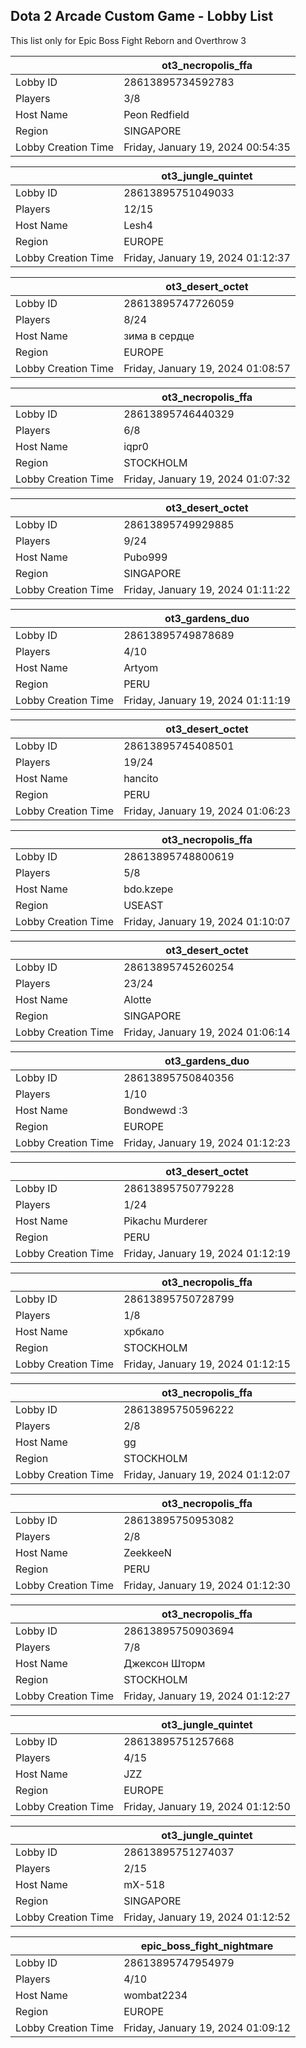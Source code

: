## Dota 2 Arcade Custom Game - Lobby List

This list only for Epic Boss Fight Reborn and Overthrow 3

|  | ot3_necropolis_ffa |
| ------ | ------ |
| Lobby ID | 28613895734592783 |
| Players | 3/8 |
| Host Name | Peon Redfield |
| Region | SINGAPORE |
| Lobby Creation Time | Friday, January 19, 2024 00:54:35 |


|  | ot3_jungle_quintet |
| ------ | ------ |
| Lobby ID | 28613895751049033 |
| Players | 12/15 |
| Host Name | Lesh4 |
| Region | EUROPE |
| Lobby Creation Time | Friday, January 19, 2024 01:12:37 |


|  | ot3_desert_octet |
| ------ | ------ |
| Lobby ID | 28613895747726059 |
| Players | 8/24 |
| Host Name | зима в сердце |
| Region | EUROPE |
| Lobby Creation Time | Friday, January 19, 2024 01:08:57 |


|  | ot3_necropolis_ffa |
| ------ | ------ |
| Lobby ID | 28613895746440329 |
| Players | 6/8 |
| Host Name | iqpr0 |
| Region | STOCKHOLM |
| Lobby Creation Time | Friday, January 19, 2024 01:07:32 |


|  | ot3_desert_octet |
| ------ | ------ |
| Lobby ID | 28613895749929885 |
| Players | 9/24 |
| Host Name | Pubo999 |
| Region | SINGAPORE |
| Lobby Creation Time | Friday, January 19, 2024 01:11:22 |


|  | ot3_gardens_duo |
| ------ | ------ |
| Lobby ID | 28613895749878689 |
| Players | 4/10 |
| Host Name | Artyom |
| Region | PERU |
| Lobby Creation Time | Friday, January 19, 2024 01:11:19 |


|  | ot3_desert_octet |
| ------ | ------ |
| Lobby ID | 28613895745408501 |
| Players | 19/24 |
| Host Name | hancito |
| Region | PERU |
| Lobby Creation Time | Friday, January 19, 2024 01:06:23 |


|  | ot3_necropolis_ffa |
| ------ | ------ |
| Lobby ID | 28613895748800619 |
| Players | 5/8 |
| Host Name | bdo.kzepe |
| Region | USEAST |
| Lobby Creation Time | Friday, January 19, 2024 01:10:07 |


|  | ot3_desert_octet |
| ------ | ------ |
| Lobby ID | 28613895745260254 |
| Players | 23/24 |
| Host Name | Alotte |
| Region | SINGAPORE |
| Lobby Creation Time | Friday, January 19, 2024 01:06:14 |


|  | ot3_gardens_duo |
| ------ | ------ |
| Lobby ID | 28613895750840356 |
| Players | 1/10 |
| Host Name | Bondwewd :3 |
| Region | EUROPE |
| Lobby Creation Time | Friday, January 19, 2024 01:12:23 |


|  | ot3_desert_octet |
| ------ | ------ |
| Lobby ID | 28613895750779228 |
| Players | 1/24 |
| Host Name | Pikachu Murderer |
| Region | PERU |
| Lobby Creation Time | Friday, January 19, 2024 01:12:19 |


|  | ot3_necropolis_ffa |
| ------ | ------ |
| Lobby ID | 28613895750728799 |
| Players | 1/8 |
| Host Name | хрбкало |
| Region | STOCKHOLM |
| Lobby Creation Time | Friday, January 19, 2024 01:12:15 |


|  | ot3_necropolis_ffa |
| ------ | ------ |
| Lobby ID | 28613895750596222 |
| Players | 2/8 |
| Host Name | gg |
| Region | STOCKHOLM |
| Lobby Creation Time | Friday, January 19, 2024 01:12:07 |


|  | ot3_necropolis_ffa |
| ------ | ------ |
| Lobby ID | 28613895750953082 |
| Players | 2/8 |
| Host Name | ZeekkeeN |
| Region | PERU |
| Lobby Creation Time | Friday, January 19, 2024 01:12:30 |


|  | ot3_necropolis_ffa |
| ------ | ------ |
| Lobby ID | 28613895750903694 |
| Players | 7/8 |
| Host Name | Джексон Шторм |
| Region | STOCKHOLM |
| Lobby Creation Time | Friday, January 19, 2024 01:12:27 |


|  | ot3_jungle_quintet |
| ------ | ------ |
| Lobby ID | 28613895751257668 |
| Players | 4/15 |
| Host Name | JZZ |
| Region | EUROPE |
| Lobby Creation Time | Friday, January 19, 2024 01:12:50 |


|  | ot3_jungle_quintet |
| ------ | ------ |
| Lobby ID | 28613895751274037 |
| Players | 2/15 |
| Host Name | mX-518 |
| Region | SINGAPORE |
| Lobby Creation Time | Friday, January 19, 2024 01:12:52 |


|  | epic_boss_fight_nightmare |
| ------ | ------ |
| Lobby ID | 28613895747954979 |
| Players | 4/10 |
| Host Name | wombat2234 |
| Region | EUROPE |
| Lobby Creation Time | Friday, January 19, 2024 01:09:12 |


